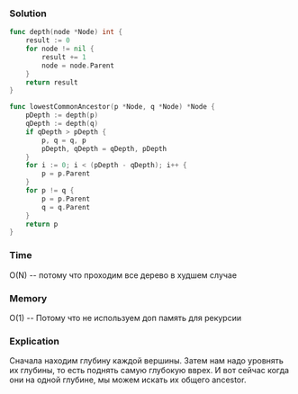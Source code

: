 ### Solution
```go
func depth(node *Node) int {
    result := 0
    for node != nil {
        result += 1
        node = node.Parent
    }
    return result
}

func lowestCommonAncestor(p *Node, q *Node) *Node {
    pDepth := depth(p)
    qDepth := depth(q)
    if qDepth > pDepth {
        p, q = q, p
        pDepth, qDepth = qDepth, pDepth
    }
    for i := 0; i < (pDepth - qDepth); i++ {
        p = p.Parent
    }
    for p != q {
        p = p.Parent
        q = q.Parent
    }
    return p
}
```
### Time
O(N) -- потому что проходим все дерево в худшем случае
### Memory
O(1) -- Потому что не используем доп память для рекурсии
### Explication
Сначала находим глубину каждой вершины. Затем нам надо уровнять их глубины, то есть поднять самую глубокую
вврех. И вот сейчас когда они на одной глубине, мы можем искать их общего ancestor.